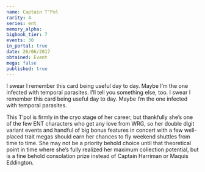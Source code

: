 ```yaml
---
name: Captain T'Pol
rarity: 4
series: ent
memory_alpha:
bigbook_tier: 7
events: 30
in_portal: true
date: 26/06/2017
obtained: Event
mega: false
published: true
---
```


I swear I remember this card being useful day to day. Maybe I’m the one infected with temporal parasites. I’ll tell you something else, too. I swear I remember this card being useful day to day. Maybe I’m the one infected with temporal parasites.

This T’pol is firmly in the cryo stage of her career, but thankfully she’s one of the few ENT characters who get any love from WRG, so her double digit variant events and handful of big bonus features in concert with a few well-placed trait megas should earn her chances to fly weekend shuttles from time to time. She may not be a priority behold choice until that theoretical point in time where she’s fully realized her maximum collection potential, but is a fine behold consolation prize instead of Captain Harriman or Maquis Eddington.
